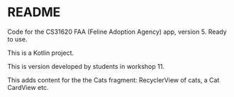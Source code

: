# README

Code for the CS31620 FAA (Feline Adoption Agency) app, version 5. Ready to use.

This is a Kotlin project.

This is version developed by students in workshop 11.

This adds content for the the Cats fragment: RecyclerView of cats, a Cat CardView etc. 